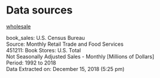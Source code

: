 # Data sources

[wholesale](https://www.kaggle.com/ahmettezcantekin/beginner-datasets?)

book_sales:
U.S. Census Bureau  	
Source: Monthly Retail Trade and Food Services  	
451211: Book Stores: U.S. Total  	
Not Seasonally Adjusted Sales - Monthly [Millions of Dollars]  	
Period: 1992 to 2018  	
Data Extracted on: December 15, 2018 (5:25 pm)  	

